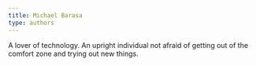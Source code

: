 ```yaml
---
title: Michael Barasa
type: authors
---
```

A lover of technology. An upright individual not afraid of getting out of the comfort zone and trying out new things.
